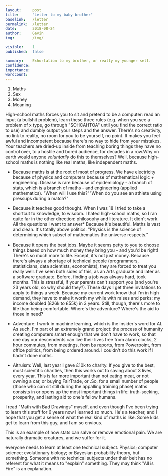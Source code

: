 ```yaml
---
layout:     post
title:      "Letter to my baby brother"
baselink:   /letter
permalink:  /letter
date:       2018-08-24
author:     Gavin   
img:        /img/

visible:    1
published:  false

summary:    Exhortation to my brother, or really my younger self.
confidence: 
importance: 
wordcount:  
---
```


1. Maths
2. Sex
3. Money
4. Meaning


High-school maths forces you to sit and pretend to be a computer: read an input (a bullshit problem), learn these three rules (e.g. when you see a problem of x type, go through "SOHCAHTOA" until you find the correct ratio to use) and dumbly output your steps and the answer. There's no creativity, no link to reality, no room for you to be yourself, no point. It makes you feel awful and incompetent because there's no way to hide from your mistakes. Your teachers are dried-up inside from teaching boring things they have no control over, to a hostile and bored audience, for decades in a row.Why on earth would anyone _voluntarily_ do this to themselves? Well, because high-school maths is nothing like real maths, like independent maths.

* Because maths is at the root of most of progress. We have electricity because of physics and computers because of mathematical logic + engineering. Disease is rare because of epidemiology - a branch of stats, which is a branch of maths - and engineering (applied mathematics). "When will I use this?""When do you see an athlete using pressups during a match?"

* Because it teaches good thought. When I was 18 I tried to take a shortcut to knowledge, to wisdom. I hated high-school maths, so I ran quite far in the other direction: philosophy and literature. It didn't work. All the questions I want to answer* Because it's beautiful. Maths is vast and clean. It's totally above politics. "Physics is the science of determining which subset of mathematics the universe respects."

* Because it opens the best jobs. Maybe it seems petty to you to choose things based on how much money they bring you - and you'd be right! There's so much more to life. Except, it's not just money. Because there's always a shortage of technical people (programmers, statisticians, data scientists, economists), they are forced to treat you really well. I've seen both sides of this, as an Arts graduate and later as a software graduate. Before, finding a job was always hard, took months. This is stressful, if your parents can't support you (and you're 23 years old, so why should they?). These days I get three invitations to apply to things a week. Because my current work know that I'm in high demand, they have to make it worth my while with raises and perks: my income doubled (£26k to £55k) in 3 years. Still, though, there's more to life than being comfortable. Where's the adventure? Where's the aid to those in need? 

* Adventure: I work in machine learning, which is the insider's word for AI. As such, I'm part of an extremely grand project: the process of humanity creating computers smart enough that we don't have to work, so that one day our descendents can live their lives free from alarm clocks, 2 hour commutes, from meetings, from bs reports, from Powerpoint, from office politics, from being ordered around. I couldn't do this work if I hadn't done maths.

* Altruism: Well, last year I gave £10k to charity. If you give to the best, most scientific charities, then this works out to saving about 3 lives, every year. This is far more important than not eating meat, or not owning a car, or buying FairTrade, or .So, for a small number of people (those who can sit still during the appalling training phase) maths consists in or opens up the most important things in life: truth-seeking, prosperity, and lasting aid to one's fellow humans.

I read "Math with Bad Drawings" myself, and even though I've been trying to learn this stuff for 6 years now I learned so much. He's a teacher, and I hope that you get a sense of what the real kind of maths is like. Some kids get to learn from this guy, and I am so envious.

This is an example of how stats can salve or remove emotional pain. We are naturally dramatic creatures, and we suffer for it.            

everyone needs to learn at least one technical subject. Physics; computer science; evolutionary biology; or Bayesian probability theory, but something. Someone with no technical subjects under their belt has no referent for what it means to "explain" something. They may think "All is Fire" is an explanation.